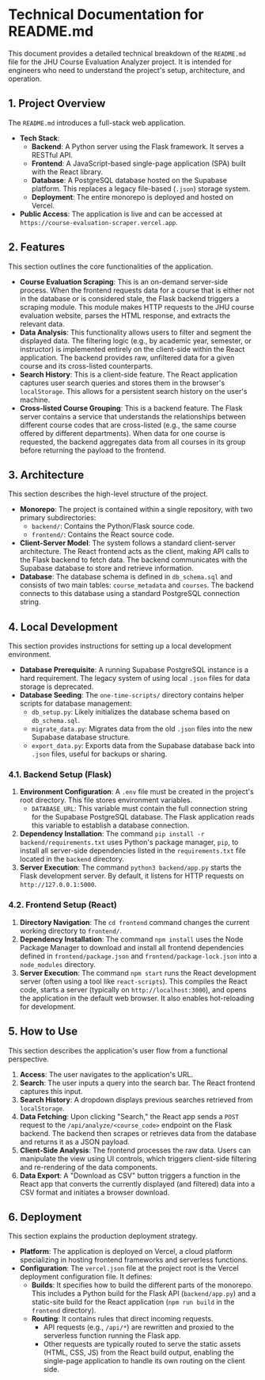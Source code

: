 # Technical Documentation for README.md

This document provides a detailed technical breakdown of the `README.md` file for the JHU Course Evaluation Analyzer project. It is intended for engineers who need to understand the project's setup, architecture, and operation.

## 1. Project Overview

The `README.md` introduces a full-stack web application.

-   **Tech Stack**:
    -   **Backend**: A Python server using the Flask framework. It serves a RESTful API.
    -   **Frontend**: A JavaScript-based single-page application (SPA) built with the React library.
    -   **Database**: A PostgreSQL database hosted on the Supabase platform. This replaces a legacy file-based (`.json`) storage system.
    -   **Deployment**: The entire monorepo is deployed and hosted on Vercel.
-   **Public Access**: The application is live and can be accessed at `https://course-evaluation-scraper.vercel.app`.

## 2. Features

This section outlines the core functionalities of the application.

-   **Course Evaluation Scraping**: This is an on-demand server-side process. When the frontend requests data for a course that is either not in the database or is considered stale, the Flask backend triggers a scraping module. This module makes HTTP requests to the JHU course evaluation website, parses the HTML response, and extracts the relevant data.
-   **Data Analysis**: This functionality allows users to filter and segment the displayed data. The filtering logic (e.g., by academic year, semester, or instructor) is implemented entirely on the client-side within the React application. The backend provides raw, unfiltered data for a given course and its cross-listed counterparts.
-   **Search History**: This is a client-side feature. The React application captures user search queries and stores them in the browser's `localStorage`. This allows for a persistent search history on the user's machine.
-   **Cross-listed Course Grouping**: This is a backend feature. The Flask server contains a service that understands the relationships between different course codes that are cross-listed (e.g., the same course offered by different departments). When data for one course is requested, the backend aggregates data from all courses in its group before returning the payload to the frontend.

## 3. Architecture

This section describes the high-level structure of the project.

-   **Monorepo**: The project is contained within a single repository, with two primary subdirectories:
    -   `backend/`: Contains the Python/Flask source code.
    -   `frontend/`: Contains the React source code.
-   **Client-Server Model**: The system follows a standard client-server architecture. The React frontend acts as the client, making API calls to the Flask backend to fetch data. The backend communicates with the Supabase database to store and retrieve information.
-   **Database**: The database schema is defined in `db_schema.sql` and consists of two main tables: `course_metadata` and `courses`. The backend connects to this database using a standard PostgreSQL connection string.

## 4. Local Development

This section provides instructions for setting up a local development environment.

-   **Database Prerequisite**: A running Supabase PostgreSQL instance is a hard requirement. The legacy system of using local `.json` files for data storage is deprecated.
-   **Database Seeding**: The `one-time-scripts/` directory contains helper scripts for database management:
    -   `db_setup.py`: Likely initializes the database schema based on `db_schema.sql`.
    -   `migrate_data.py`: Migrates data from the old `.json` files into the new Supabase database structure.
    -   `export_data.py`: Exports data from the Supabase database back into `.json` files, useful for backups or sharing.

### 4.1. Backend Setup (Flask)

1.  **Environment Configuration**: A `.env` file must be created in the project's root directory. This file stores environment variables.
    -   `DATABASE_URL`: This variable must contain the full connection string for the Supabase PostgreSQL database. The Flask application reads this variable to establish a database connection.
2.  **Dependency Installation**: The command `pip install -r backend/requirements.txt` uses Python's package manager, `pip`, to install all server-side dependencies listed in the `requirements.txt` file located in the `backend` directory.
3.  **Server Execution**: The command `python3 backend/app.py` starts the Flask development server. By default, it listens for HTTP requests on `http://127.0.0.1:5000`.

### 4.2. Frontend Setup (React)

1.  **Directory Navigation**: The `cd frontend` command changes the current working directory to `frontend/`.
2.  **Dependency Installation**: The command `npm install` uses the Node Package Manager to download and install all frontend dependencies defined in `frontend/package.json` and `frontend/package-lock.json` into a `node_modules` directory.
3.  **Server Execution**: The command `npm start` runs the React development server (often using a tool like `react-scripts`). This compiles the React code, starts a server (typically on `http://localhost:3000`), and opens the application in the default web browser. It also enables hot-reloading for development.

## 5. How to Use

This section describes the application's user flow from a functional perspective.

1.  **Access**: The user navigates to the application's URL.
2.  **Search**: The user inputs a query into the search bar. The React frontend captures this input.
3.  **Search History**: A dropdown displays previous searches retrieved from `localStorage`.
4.  **Data Fetching**: Upon clicking "Search," the React app sends a `POST` request to the `/api/analyze/<course_code>` endpoint on the Flask backend. The backend then scrapes or retrieves data from the database and returns it as a JSON payload.
5.  **Client-Side Analysis**: The frontend processes the raw data. Users can manipulate the view using UI controls, which triggers client-side filtering and re-rendering of the data components.
6.  **Data Export**: A "Download as CSV" button triggers a function in the React app that converts the currently displayed (and filtered) data into a CSV format and initiates a browser download.

## 6. Deployment

This section explains the production deployment strategy.

-   **Platform**: The application is deployed on Vercel, a cloud platform specializing in hosting frontend frameworks and serverless functions.
-   **Configuration**: The `vercel.json` file at the project root is the Vercel deployment configuration file. It defines:
    -   **Builds**: It specifies how to build the different parts of the monorepo. This includes a Python build for the Flask API (`backend/app.py`) and a static-site build for the React application (`npm run build` in the `frontend` directory).
    -   **Routing**: It contains rules that direct incoming requests.
        -   API requests (e.g., `/api/*`) are rewritten and proxied to the serverless function running the Flask app.
        -   Other requests are typically routed to serve the static assets (HTML, CSS, JS) from the React build output, enabling the single-page application to handle its own routing on the client side.